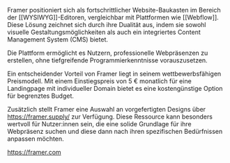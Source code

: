 
Framer positioniert sich als fortschrittlicher Website-Baukasten im Bereich der [[WYSIWYG]]-Editoren, vergleichbar mit Plattformen wie [[Webflow]]. Diese Lösung zeichnet sich durch ihre Dualität aus, indem sie sowohl visuelle Gestaltungsmöglichkeiten als auch ein integriertes Content Management System (CMS) bietet.

Die Plattform ermöglicht es Nutzern, professionelle Webpräsenzen zu erstellen, ohne tiefgreifende Programmierkenntnisse vorauszusetzen.

Ein entscheidender Vorteil von Framer liegt in seinem wettbewerbsfähigen Preismodell. Mit einem Einstiegspreis von 5 € monatlich für eine Landingpage mit individueller Domain bietet es eine kostengünstige Option für begrenztes Budget.

Zusätzlich stellt Framer eine Auswahl an vorgefertigten Designs über https://framer.supply/ zur Verfügung. Diese Ressource kann besonders wertvoll für Nutzer:innen sein, die eine solide Grundlage für ihre Webpräsenz suchen und diese dann nach ihren spezifischen Bedürfnissen anpassen möchten.

https://framer.com
